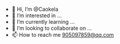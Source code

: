 - 👋 Hi, I’m @Caokela
- 👀 I’m interested in ...
- 🌱 I’m currently learning ...
- 💞️ I’m looking to collaborate on ...
- 📫 How to reach me 905097859@qq.com

<!---
Caokela/Caokela is a ✨ special ✨ repository because its `README.md` (this file) appears on your GitHub profile.
You can click the Preview link to take a look at your changes.
--->
